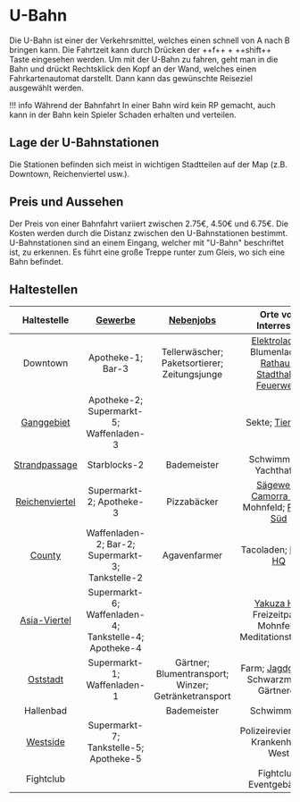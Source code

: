 # U-Bahn
Die U-Bahn ist einer der Verkehrsmittel, welches einen schnell von A nach B bringen kann. Die Fahrtzeit kann durch Drücken der ++f++ + ++shift++ Taste eingesehen werden. Um mit der U-Bahn zu fahren, geht man in die Bahn und drückt Rechtsklick den Kopf an der Wand, welches einen Fahrkartenautomat darstellt. Dann kann das gewünschte Reiseziel ausgewählt werden. 

!!! info Während der Bahnfahrt
    In einer Bahn wird kein RP gemacht, auch kann in der Bahn kein Spieler Schaden erhalten und verteilen.

## Lage der U-Bahnstationen
Die Stationen befinden sich meist in wichtigen Stadtteilen auf der Map (z.B. Downtown, Reichenviertel usw.).

## Preis und Aussehen
Der Preis von einer Bahnfahrt variiert zwischen 2.75€, 4.50€ und 6.75€. Die Kosten werden durch die Distanz zwischen den U-Bahnstationen bestimmt.
U-Bahnstationen sind an einem Eingang, welcher mit "U-Bahn" beschriftet ist, zu erkennen. Es führt eine große Treppe runter zum Gleis, wo sich eine Bahn befindet.

## Haltestellen

| Haltestelle | [Gewerbe](../../pages/biz/business.md) | [Nebenjobs](../../pages/nebenjobs/nebenjobs.md) | Orte von Interresse|
| :-: | :-: | :-: | :-: |
| Downtown | Apotheke-1; Bar-3 | Tellerwäscher; Paketsortierer; Zeitungsjunge | [Elektroladen](../../pages/allgemein/handy.md); Blumenladen; [Rathaus](../../pages/orte/rathaus.md); [Stadthalle](../../pages/orte/stadthalle.md); [Feuerwehr](../../pages/fraktionen/rettungsdienst.md) |
| [Ganggebiet](../../pages/gebiete/ganggebiet.md) | Apotheke-2; Supermarkt-5; Waffenladen-3 |  | Sekte; [Tierheim](../../pages/gebäude/tierheim.md) |
| [Strandpassage](../../pages/gebiete/strandpassage.md) | Starblocks-2 | Bademeister | Schwimmbad; Yachthafen |
| [Reichenviertel](../../pages/gebiete/reichenviertel.md) | Supermarkt-2; Apotheke-3 | Pizzabäcker | [Sägewerk](../../pages/nebenjobs/sägewerk.md); [Camorra HQ](../../pages/fraktionen/camorra.md); Mohnfeld; [Polizei Süd](../../pages/fraktionen/polizei.md) |
| [County](../../pages/gebiete/county.md) | Waffenladen-2; Bar-2; Supermarkt-3; Tankstelle-2 | Agavenfarmer | Tacoladen; [Kartell HQ](../../pages/fraktionen/kartell.md) |
| [Asia-Viertel](../../pages/gebiete/asiaviertel.md) | Supermarkt-6; Waffenladen-4; Tankstelle-4; Apotheke-4 |  | [Yakuza HQ](../../pages/fraktionen/yakuza.md); Freizeitpark; Mohnfeld; Meditationstempel |
| [Oststadt](../../pages/gebiete/oststadt.md) | Supermarkt-1; Waffenladen-1 |  Gärtner; Blumentransport; Winzer; Getränketransport | Farm; [Jagdgebiet](../../pages/nebenjobs/jagd.md); Schwarzmarkt; Gärtnerei;  |
| Hallenbad | | Bademeister | Schwimmbad |
| [Westside](../../pages/gebiete/westside.md) | Supermarkt-7; Tankstelle-5; Apotheke-5 |  | Polizeirevier West; Krankenhaus West |
| Fightclub | | | Fightclub; Eventgebäude |
